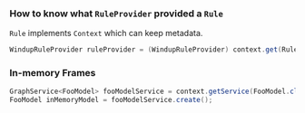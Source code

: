 ### How to know what `RuleProvider` provided a `Rule`

`Rule` implements `Context` which can keep metadata.
```java
WindupRuleProvider ruleProvider = (WindupRuleProvider) context.get(RuleMetadata.RULE_PROVIDER);
```

### In-memory Frames

```java
GraphService<FooModel> fooModelService = context.getService(FooModel.class);
FooModel inMemoryModel = fooModelService.create();
```
